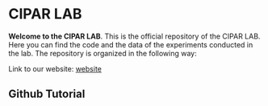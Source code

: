 # CIPAR LAB
**Welcome to the CIPAR LAB**. This is the official repository of the CIPAR LAB. Here you can find the code and the data of the experiments conducted in the lab. The repository is organized in the following way:





Link to our website: [website](https://sites.google.com/uniroma1.it/cipar-labs/home)
## Github Tutorial 

